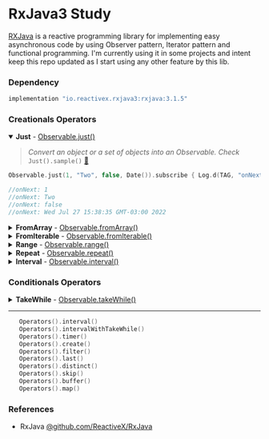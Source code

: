 # RxJava3 Study

[RXJava](https://reactivex.io/documentation/operators.html) is a reactive programming library for implementing easy asynchronous code by using Observer pattern, Iterator pattern and functional programming. I'm currently using it in some projects and intent keep this repo updated as I start using any other feature by this lib.

### Dependency
```gradle
implementation "io.reactivex.rxjava3:rxjava:3.1.5"
```

### Creationals Operators

<details open><summary><b>Just</b> - <a href="https://reactivex.io/documentation/operators/creational/just.html">Observable.just()</a> </summary>

> _Convert an object or a set of objects into an Observable. Check_ <code>Just().sample()</code> [📌](src/main/java/com/vansuita/rxjava/operators/Just.kt)

```kotlin
Observable.just(1, "Two", false, Date()).subscribe { Log.d(TAG, "onNext: $it") }

//onNext: 1
//onNext: Two
//onNext: false
//onNext: Wed Jul 27 15:38:35 GMT-03:00 2022
```

</details>


<details><summary><b>FromArray</b> - <a href="https://reactivex.io/documentation/operators/creational/from.html">Observable.fromArray()</a> </summary>

> _Converts an array into an Observable that emits those items. Check_ <code>FromArray().sample()</code> [📌](src/main/java/com/vansuita/rxjava/operators/FromArray.kt)

```kotlin
Observable.fromArray("First", "Second", "Third").subscribe { Log.d(TAG, "onNext: $it") }

//onNext: First
//onNext: Second
//onNext: Third
```

</details>


<details><summary><b>FromIterable</b> - <a href="https://reactivex.io/documentation/operators/creational/from.html">Observable.fromIterable()</a> </summary>

> _Converts an collection into an Observable that emits the items as sequence. Check_ <code>FromIterable().sample()</code> [📌](src/main/java/com/vansuita/rxjava/operators/FromIterable.kt)

```kotlin
Observable.fromIterable(listOf("One", "Two", "Three")).subscribe { Log.d(TAG, "onNext: $it") }

//onNext: One
//onNext: Two
//onNext: Three
```
</details>

<details><summary><b>Range</b> - <a href="https://reactivex.io/documentation/operators/creational/range.html">Observable.range()</a> </summary>

> _Returns an Observable that emits a sequence of Integers within a specified range. Check_ <code>Range().sample()</code> [📌](src/main/java/com/vansuita/rxjava/operators/Range.kt)

```kotlin
Observable.range(5, 3).subscribe { Log.d(TAG, "onNext: $it") }

// onNext: 5
// onNext: 6
// onNext: 7
```
</details>

<details><summary><b>Repeat</b> - <a href="https://reactivex.io/documentation/operators/creational/repeat.html">Observable.repeat()</a> </summary>

> _Returns an Observable that repeats the sequence of items emitted by the current Observable at most count times. Check_ <code>Repeat().sample()</code> [📌](src/main/java/com/vansuita/rxjava/operators/Repeat.kt)

```kotlin
Observable.just("My Text").repeat(2).subscribe { Log.d(TAG, "onNext: $it") }

//onNext: My Text
//onNext: My Text
```
</details>

<details><summary><b>Interval</b> - <a href="https://reactivex.io/documentation/operators/interval.html">Observable.interval()</a> </summary>

> _Returns an Observable that emits a sequential number every specified interval of time. On Android devices works even in background. Check_ <code>Interval().sample()</code> [📌](src/main/java/com/vansuita/rxjava/operators/creational/Interval.kt)

```kotlin
Observable.interval(1, TimeUnit.SECONDS).subscribe { Log.d(TAG, "onNext: Hit") }

//onNext: Hit
//onNext: Hit
//onNext: Hit
//onNext: Hit
//onNext: Hit
//onNext: Hit
//... and continues
```
</details>


### Conditionals Operators

<details><summary><b>TakeWhile</b> - <a href="https://reactivex.io/documentation/operators/takewhile.html">Observable.takeWhile()</a> </summary>

> _While the condition is satisfied, emits the items by the Observable. Check_ <code>TakeWhile().sample()</code> [📌](src/main/java/com/vansuita/rxjava/operators/conditional/TakeWhile.kt)

```kotlin
Observable
    .interval(1, TimeUnit.SECONDS)
    .takeWhile { it <= 3 }
    .subscribe { 
        Log.d(TAG, "onNext: $it - Hit")
    }

//onNext: 0 - Hit
//onNext: 1 - Hit
//onNext: 2 - Hit
//onNext: 3 - Hit
```
</details>


-----


```kotlin   
   Operators().interval()
   Operators().intervalWithTakeWhile()
   Operators().timer()
   Operators().create()
   Operators().filter()
   Operators().last()
   Operators().distinct()
   Operators().skip()
   Operators().buffer()
   Operators().map()
```

### References

- RxJava [@github.com/ReactiveX/RxJava](https://github.com/ReactiveX/RxJava)


